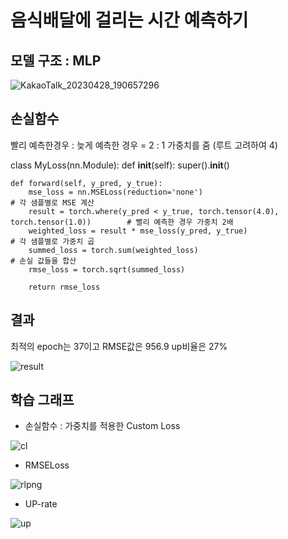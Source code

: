 
# 음식배달에 걸리는 시간 예측하기

## 모델 구조 : MLP
![KakaoTalk_20230428_190657296](https://user-images.githubusercontent.com/91838563/235179653-eb3c6bf9-509c-4e5b-9782-735a5aaaf96c.jpg)

## 손실함수
빨리 예측한경우 : 늦게 예측한 경우 = 2 : 1 가중치를 줌 (루트 고려하여 4)

class MyLoss(nn.Module):
    def __init__(self):
        super().__init__()

    def forward(self, y_pred, y_true):
        mse_loss = nn.MSELoss(reduction='none')                                            # 각 샘플별로 MSE 계산
        result = torch.where(y_pred < y_true, torch.tensor(4.0), torch.tensor(1.0))        # 빨리 예측한 경우 가중치 2배
        weighted_loss = result * mse_loss(y_pred, y_true)                                  # 각 샘플별로 가중치 곱
        summed_loss = torch.sum(weighted_loss)                                             # 손실 값들을 합산
        rmse_loss = torch.sqrt(summed_loss)                                                

        return rmse_loss

## 결과
최적의 epoch는 37이고
RMSE값은 956.9
up비율은 27%


![result](https://user-images.githubusercontent.com/91838563/235207459-1b0be7f7-6a65-4aaa-9fb0-2fcbafd0fac2.png)



## 학습 그래프
- 손실함수 : 가중치를 적용한 Custom Loss

![cl](https://user-images.githubusercontent.com/91838563/235207454-065863e1-947d-45f7-bb46-6b17cff2542c.png)

- RMSELoss

![rlpng](https://user-images.githubusercontent.com/91838563/235207457-ee02cca8-ff4f-45dd-80a2-66a278870dd9.png)

- UP-rate

![up](https://user-images.githubusercontent.com/91838563/235207448-da68e69b-2ef9-4e8f-ae94-91a68081a440.png)

